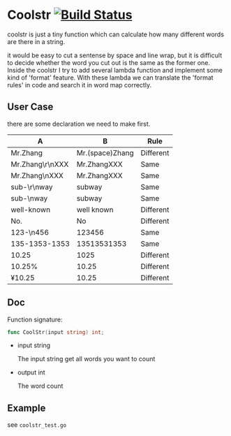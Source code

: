 # Coolstr [![Build Status](https://travis-ci.org/zhyuri/coolstr.svg?branch=master)](https://travis-ci.org/zhyuri/coolstr)

coolstr is just a tiny function which can calculate how many different words are there in a string.

it would be easy to cut a sentense by space and line wrap, but it is difficult to decide whether the word you cut out is the same as the former one. Inside the coolstr I try to add several lambda function and implement some kind of 'format' feature. With these lambda we can translate the 'format rules' in code and search it in word map correctly.

## User Case

there are some declaration we need to make first.

| A               | B               | Rule      |
| --------------- | --------------- | --------- |
| Mr.Zhang        | Mr.(space)Zhang | Different |
| Mr.Zhang\r\nXXX | Mr.ZhangXXX     | Same      |
| Mr.Zhang\nXXX   | Mr.ZhangXXX     | Same      |
| sub-\r\nway     | subway          | Same      |
| sub-\nway       | subway          | Same      |
| well-known      | well known      | Different |
| No.             | No              | Different |
| 123-\n456       | 123456          | Same      |
| 135-1353-1353   | 13513531353     | Same      |
| 10.25           | 1025            | Different |
| 10.25%          | 10.25           | Different |
| ¥10.25          | 10.25           | Different |

## Doc

Function signature:

```go
func CoolStr(input string) int;
```

- input string

  The input string get all words you want to count

- output int

  The word count

## Example

see `coolstr_test.go`